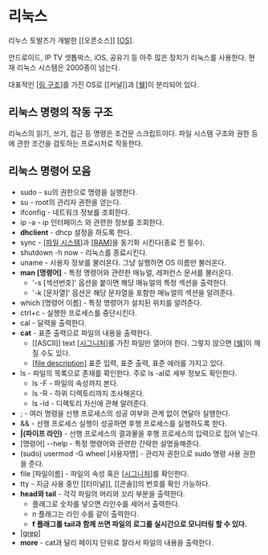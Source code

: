 # 리눅스

리누스 토발즈가 개발한 [[오픈소스]]  [[OS]]. 

안드로이드, IP TV 셋톱박스, iOS, 공유기 등 아주 많은 장치가 리눅스를 사용한다. 현재 리눅스 시스템은 2000종이 넘는다. 

대표적인 [[링 구조]]를 가진 OS로 [[커널]]과 [[쉘]]이 분리되어 있다. 


## 리눅스 명령의 작동 구조

리눅스의 읽기, 쓰기, 접근 등 명령은 조건문 스크립트이다. 파일 시스템 구조와 권한 등에 관한 조건을 검토하는 프로시저로 작동한다. 


## 리눅스 명령어 모음
- sudo - su의 권한으로 명령을 실행한다.
- su - root의 관리자 권한을 얻는다.
- ifconfig - 네트워크 정보를 조회한다. 
- ip -a - ip 인터페이스 와 관련한 정보를 조회한다. 
- **dhclient** - dhcp 설정을 하도록 한다. 
- sync - [[파일 시스템]]과 [[RAM]]을 동기화 시킨다(종료 전 필수).
- shutdown -h now - 리눅스를 종료시킨다. 
- uname - 사용자 정보를 불러온다. 그냥 실행하면 OS 이름만 불러온다. 
- **man [명령어]** - 특정 명령어와 관련한 매뉴얼, 레퍼런스 문서를 불러온다.
  - '-s [섹션번호]' 옵션을 붙이면 해당 매뉴얼의 특정 섹션을 출력한다. 
  - '-k [문자열]' 옵션은 해당 문자열을 포함한 매뉴얼의 섹션을 알려준다. 
- which [명령어 이름] - 특정 명령어가 설치된 위치를 알려준다. 
- ctrl+c - 실행한 프로세스를 중단시킨다. 
- cal - 달력을 출력한다.
- **cat** - 표준 출력으로 파일의 내용을 출력한다.
  - [[ASCII]] text [[시그니처]]를 가진 파일만 열어야 한다. 그렇지 않으면 [[쉘]]이 깨질 수도 있다.  
  - [[file description]]   표준 입력, 표준 출력, 표준 에러를 가지고 있다. 
- ls - 파일의 목록으로 존재를 확인한다. 주로 ls -al로 세부 정보도 확인한다.
  - ls -F - 파일의 속성까지 본다. 
  - ls -R - 하위 디렉토리까지 조사해온다. 
  - ls -ld - 디렉토리 자신에 관해 알려준다. 
- ; - 여러 명령을 선행 프로세스의 성공 여부와 관계 없이 연달아 실행한다. 
- && - 선행 프로세스 실행이 성공하면 후행 프로세스를 실행하도록 한다. 
- **|(파이프 라인)** - 선행 프로세스의 결과물을 후행 프로세스의 입력으로 집어 넣는다. 
- [명령어] --help - 특정 명령어와 관련한 간략한 설명을해준다.    
- (sudo) usermod -G wheel [사용자명] - 관리자 권한으로 sudo 명령 사용 권한을 준다. 
- file [파일이름] - 파일의 속성 혹은 [[시그니처]]를 확인한다. 
- tty - 지금 사용 중인 [[터미널]], [[콘솔]]의 번호를 확인 가능하다.
- **head와 tail** - 각각 파일의 머리와 꼬리 부분을 출력한다. 
  - 플래그로 숫자를 넣으면 라인수를 세어서 출력한다.
  - n 플래그는 라인 수를 같이 출력한다. 
  - **f 플래그를 tail과 함께 쓰면 파일의 로그를 실시간으로 모니터링 할 수 있다.**
- [[grep]]
- **more** - cat과 달리 페이지 단위로 잘라서 파일의 내용을 출력한다. 



[//begin]: # "Autogenerated link references for markdown compatibility"
[OS]: OS.md "OS"
[쉘]: 쉘.md "쉘"
[파일 시스템]: <파일 시스템.md> "파일 시스템"
[RAM]: RAM.md "RAM"
[시그니처]: 시그니처.md "시그니처"
[file description]: <file description.md> "file description"
[grep]: grep.md "grep"
[//end]: # "Autogenerated link references"
[//begin]: # "Autogenerated link references for markdown compatibility"
[OS]: OS.md "OS"
[링 구조]: <링 구조.md> "링 구조"
[쉘]: 쉘.md "쉘"
[파일 시스템]: <파일 시스템.md> "파일 시스템"
[RAM]: RAM.md "RAM"
[시그니처]: 시그니처.md "시그니처"
[쉘]: 쉘.md "쉘"
[file description]: <file description.md> "file description"
[시그니처]: 시그니처.md "시그니처"
[grep]: grep.md "grep"
[//end]: # "Autogenerated link references"
